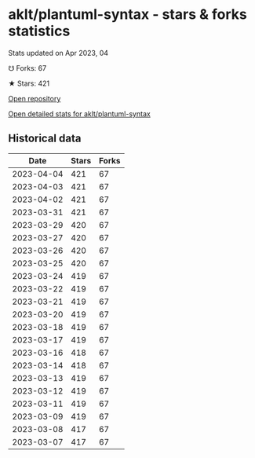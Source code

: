 # aklt/plantuml-syntax - stars & forks statistics

Stats updated on Apr 2023, 04

☋ Forks: 67

★ Stars: 421

[Open repository](https://github.com/aklt/plantuml-syntax)

[Open detailed stats for aklt/plantuml-syntax](https://reviewgithub.com/rep/aklt/plantuml-syntax)

## Historical data
| Date | Stars | Forks |
|------|-------|-------|
| 2023-04-04 | 421 | 67 | 
| 2023-04-03 | 421 | 67 | 
| 2023-04-02 | 421 | 67 | 
| 2023-03-31 | 421 | 67 | 
| 2023-03-29 | 420 | 67 | 
| 2023-03-27 | 420 | 67 | 
| 2023-03-26 | 420 | 67 | 
| 2023-03-25 | 420 | 67 | 
| 2023-03-24 | 419 | 67 | 
| 2023-03-22 | 419 | 67 | 
| 2023-03-21 | 419 | 67 | 
| 2023-03-20 | 419 | 67 | 
| 2023-03-18 | 419 | 67 | 
| 2023-03-17 | 419 | 67 | 
| 2023-03-16 | 418 | 67 | 
| 2023-03-14 | 418 | 67 | 
| 2023-03-13 | 419 | 67 | 
| 2023-03-12 | 419 | 67 | 
| 2023-03-11 | 419 | 67 | 
| 2023-03-09 | 419 | 67 | 
| 2023-03-08 | 417 | 67 | 
| 2023-03-07 | 417 | 67 | 

